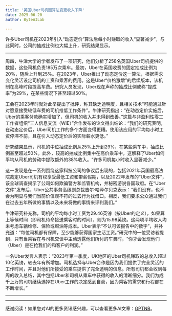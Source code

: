 ```yaml
---
title: '英国Uber司机因算法变更收入下降'
date: 2025-06-20
author: ByteAILab

---
```


许多Uber司机在2023年引入“动态定价”算法后每小时赚取的收入“显著减少”，与此同时，公司的抽成比例也大幅上升，研究结果显示。

---
周四，牛津大学的学者发布了一项研究，他们分析了258名英国Uber司机提供的数据，这些司机负责185万次乘车。最初，Uber在英国收费的固定抽成比例为20%，随后上升到25%。在2023年，Uber推出了动态定价这一算法，根据需求变化灵活设定司机的工资和乘客的费用。这是Uber“价格激增”的后续版本，该机制在高峰时段提高车费。研究人员发现，Uber现在声称的抽成比例或称“提成率”为29%，在某些情况下甚至超过50%。

工会在2023年时就对此举提出了批评，称其缺乏透明度，且相关技术“可能通过针对愿意接受较低车费的司机推低工作条件”。牛津研究指出：“在动态定价实施后，Uber的乘客付款确实增加了，但司机的收入并未得到改善。”这篇与非盈利性零工工作者组织“工人信息交流（WIE）”合作发布的论文得出结论：“我们的研究表明，在动态定价后，Uber司机工作的多个方面变得更糟。使用该应用的平均每小时工资停滞不前，且在引入动态定价后的实际薪水更低。”

研究结果显示，司机的中位抽成比例从25%上升到29%，在某些乘车中，抽成比例甚至超过50%。此外，较高的抽成比例集中在高价乘车中，这解释了Uber如何平均从司机的劳动中提取额外的38%收入。“许多司机每小时收入显著减少。”

这一发现是在一系列围绕这家科技公司的争议后出现的，包括2021年英国最高法院裁定Uber司机有权享受最低工资和带薪假期，以及2022年发布的“Uber文件”，该全球调查揭示了公司如何欺骗警方和监管机构，并秘密游说各国政府。在“Uber文件”发布后，Uber公共事务高级副总裁吉尔·哈泽尔贝克表示：“我们没有，也不会为明显与我们当前价值观不符的过去行为找借口。相反，我们要求公众通过我们在过去五年所做的事情以及未来将做的事情来评判我们。”

牛津研究补充称，司机的平均每小时工资为29.46英镑（按Uber的定义），如果算上等候时间（即司机待命接送乘客时的时间），则为15.98英镑。这两项平均收入均未考虑车辆维修、保险或燃油等成本。Uber表示“不认可该报告中的数字”，并补充道：“每位司机都有保障，至少能够获得国家生活工资。”研究中的一位受访者提到，只有当乘客在与司机交谈中主动透露他们所付的车费时，“你才会发现他们（Uber）是在抢我们的和客户的利润。”

一名Uber发言人表示：“2023年第一季度，UK地区的Uber司机赚取的总收入超过10亿英镑，较去年有所增加。司机选择与Uber合作是因为我们提供了完全灵活的工作时间，并且对他们所接受的乘车提供了完全透明的信息。所有司机都会收到每周的收入总结，其中包括Uber和司机从乘车中获得的收入的清晰细分。我们为成千上万的司机继续选择在Uber工作的决定感到自豪，因为乘客的需求和行程都在不断增长。”

---
---
感谢阅读！如果您对AI的更多资讯感兴趣，可以查看更多AI文章：[GPTNB](https://gptnb.com)。
